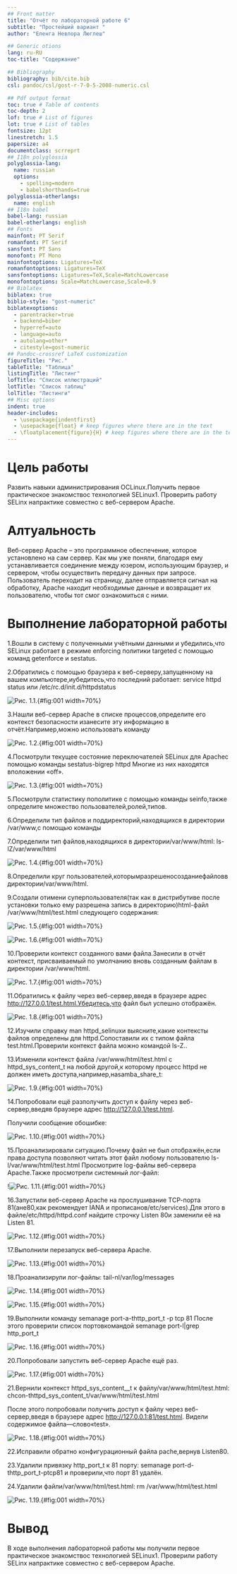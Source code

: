 ```yaml
---
## Front matter
title: "Отчёт по лабораторной работе 6"
subtitle: "Простейший вариант "
author: "Еленга Невлора Люглеш"

## Generic otions
lang: ru-RU
toc-title: "Содержание"

## Bibliography
bibliography: bib/cite.bib
csl: pandoc/csl/gost-r-7-0-5-2008-numeric.csl

## Pdf output format
toc: true # Table of contents
toc-depth: 2
lof: true # List of figures
lot: true # List of tables
fontsize: 12pt
linestretch: 1.5
papersize: a4
documentclass: scrreprt
## I18n polyglossia
polyglossia-lang:
  name: russian
  options:
	- spelling=modern
	- babelshorthands=true
polyglossia-otherlangs:
  name: english
## I18n babel
babel-lang: russian
babel-otherlangs: english
## Fonts
mainfont: PT Serif
romanfont: PT Serif
sansfont: PT Sans
monofont: PT Mono
mainfontoptions: Ligatures=TeX
romanfontoptions: Ligatures=TeX
sansfontoptions: Ligatures=TeX,Scale=MatchLowercase
monofontoptions: Scale=MatchLowercase,Scale=0.9
## Biblatex
biblatex: true
biblio-style: "gost-numeric"
biblatexoptions:
  - parentracker=true
  - backend=biber
  - hyperref=auto
  - language=auto
  - autolang=other*
  - citestyle=gost-numeric
## Pandoc-crossref LaTeX customization
figureTitle: "Рис."
tableTitle: "Таблица"
listingTitle: "Листинг"
lofTitle: "Список иллюстраций"
lotTitle: "Список таблиц"
lolTitle: "Листинги"
## Misc options
indent: true
header-includes:
  - \usepackage{indentfirst}
  - \usepackage{float} # keep figures where there are in the text
  - \floatplacement{figure}{H} # keep figures where there are in the text
---
```


# Цель работы

  Развить навыки администрирования ОСLinux.Получить первое практическое знакомствос технологией SELinux1. Проверить работу SELinx  напрактике совместно с веб-сервером Apache.

# Алтуальность

Веб-сервер Apache – это программное обеспечение, которое установлено на сам сервер. Как мы уже поняли, благодаря ему устанавливается соединение между юзером, использующим браузер, и сервером, чтобы осуществить передачу данных при запросе. Пользователь переходит на страницу, далее отправляется сигнал на обработку, Apache находит необходимые данные и возвращает их пользователю, чтобы тот смог ознакомиться с ними.

# Выполнение лабораторной работы

1.Вошли в систему с полученными учётными данными и убедились,что SELinux работает  в режиме enforcing  политики targeted с помощью команд getenforce и sestatus. 

2.Обратились с помощью браузера к веб-серверу,запущенному на вашем компьютере,иубедитесь,что последний работает: service httpd status или /etc/rc.d/init.d/httpdstatus 

 ![Рис. 1.1. ](image/infoseclab6_1-2.png){#fig:001 width=70%}

3.Нашли веб-сервер Apache в списке процессов,определите его контекст безопасности изанесите эту информацию в отчёт.Например,можно использовать команду

![Рис. 1.2. ](image/infoseclab6_3.png){#fig:001 width=70%}

4.Посмотрули текущее состояние переключателей SELinux для Apacheс помощью команды sestatus-bigrep httpd 
Многие из них находятся вположении «off». 

![Рис. 1.3. ](image/infoseclab6_4.png){#fig:001 width=70%}

5.Посмотрули статистику пополитике с помощью команды seinfo,также определите множество пользователей,ролей,типов. 

6.Определили тип файлов и поддиректорий,находящихся в директории /var/www,с помощью команды


7.Определили тип файлов,находящихся в директории/var/www/html: ls-lZ/var/www/html 

![Рис. 1.4. ](image/infoseclab6_6-6-7.png){#fig:001 width=70%}

8.Определили круг пользователей,которымразрешеносозданиефайловв директории/var/www/html. 

9.Создали отимени суперпользователя(так как в дистрибутиве после установки только ему разрешена запись в директорию)html-файл /var/www/html/test.html следующего содержания:

![Рис. 1.5. ](image/infoseclab6_8.png){#fig:001 width=70%}

![Рис. 1.6. ](image/infoseclab6_8-9.png){#fig:001 width=70%}

10.Проверили контекст созданного вами файла.Занесили в отчёт контекст, присваиваемый по умолчанию вновь созданным файлам в директории /var/www/html.

![Рис. 1.7. ](image/infoseclab6_10.png){#fig:001 width=70%}

11.Обратились к файлу через веб-сервер,введя в браузере адрес http://127.0.0.1/test.html.Убедитесь,что файл был успешно отображён.

![Рис. 1.8. ](image/infoseclab6_11.png){#fig:001 width=70%}

12.Изучили справку man httpd_selinuxи выясните,какие контексты файлов определены для httpd.Сопоставили их с типом файла test.html.Проверили контекст файла можно командой ls-Z..

13.Изменили контекст файла /var/www/html/test.html с httpd_sys_content_t на любой другой,к которому процесс httpd не должен иметь доступа,например,наsamba_share_t:

![Рис. 1.9. ](image/infoseclab6_12-13.png){#fig:001 width=70%}


14.Попробовали ещё разполучить доступ к файлу через веб-сервер,введяв браузере адрес http://127.0.0.1/test.html.

 Получили сообщение обошибке:

![Рис. 1.10. ](image/ifnoseclab6_14.png){#fig:001 width=70%}

15.Проанализировали ситуацию.Почему файл не был отображён,если права доступа позволяют читать этот файл  любому пользователю ls-l/var/www/html/test.html Просмотрите log-файлы веб-сервера Apache.Также просмотрели системный лог-файл:

!![Рис. 1.11. ](image/infoseclab6_15.png){#fig:001 width=70%}

16.Запустили веб-сервер Apache на прослушивание ТСР-порта 81(ане80,как рекомендует IANA и прописанов/etc/services).Для этого в файле/etc/httpd/httpd.conf найдите строчку Listen 80и заменили её на Listen 81. 

![Рис. 1.12. ](image/infoseclab6_16.png){#fig:001 width=70%}


17.Выполнили перезапуск веб-сервера Apache.

![Рис. 1.13. ](image/infoseclab6_17.png){#fig:001 width=70%}

18.Проанализирули лог-файлы: tail-nl/var/log/messages

![Рис. 1.14. ](image/infoseclab6_15-2.png){#fig:001 width=70%}

![Рис. 1.15. ](image/infoseclab6_15-1.png){#fig:001 width=70%}

19.Выполнили команду semanage port-a-thttp_port_t -р tcp 81 После этого проверили список портовкомандой semanage port-l|grep http_port_t

![Рис. 1.16. ](image/infoseclab6_17-1.png){#fig:001 width=70%}

20.Попробовали запустить веб-сервер Apache ещё раз.

![Рис. 1.17. ](image/infoseclab6_17.png){#fig:001 width=70%}


21.Вернили контекст httpd_sys_cоntent__t к файлу/var/www/html/test.html: chcon-thttpd_sys_content_t/var/www/html/test.html 

После этого попробовали получить доступ к файлу через веб-сервер,введя в браузере адрес http://127.0.0.1:81/test.html. 
Видели содержимое файла—слово«test».

![Рис. 1.18. ](image/infoseclab6_17-2.png){#fig:001 width=70%}

22.Исправили обратно конфигурационный файлa pache,вернув Listen80.

23.Удалили привязку http_port_t к 81 порту: semanage port-d-thttp_port_t-ptcp81 и проверили,что порт 81 удалён. 

24.Удалили файли/var/www/html/test.html: rm /var/www/html/test.html

![Рис. 1.19. ](image/infoseclab6_23-24.png){#fig:001 width=70%}


# Вывод

  В ходе выполнения лабораторной работы мы получили первое практическое знакомствос технологией SELinux1. Проверили работу SELinx  напрактике совместно с веб-сервером Apache.

